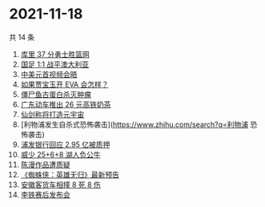 # 2021-11-18

共 14 条

<!-- BEGIN ZHIHUSEARCH -->
<!-- 最后更新时间 Thu Nov 18 2021 07:11:39 GMT+0800 (China Standard Time) -->
1. [库里 37 分勇士胜篮网](https://www.zhihu.com/search?q=勇士)
1. [国足 1:1 战平澳大利亚](https://www.zhihu.com/search?q=中国男足)
1. [中美元首视频会晤](https://www.zhihu.com/search?q=中美视频会晤)
1. [如果贾宝玉开 EVA 会怎样？](https://www.zhihu.com/search?q=贾宝玉)
1. [僵尸鱼古蛋白杀灭肿瘤](https://www.zhihu.com/search?q=僵尸鱼)
1. [广东动车推出 26 元高铁奶茶](https://www.zhihu.com/search?q=高铁奶茶)
1. [仙剑称将打造元宇宙](https://www.zhihu.com/search?q=仙剑奇侠传)
1. [利物浦发生自杀式恐怖袭击](https://www.zhihu.com/search?q=利物浦 恐怖袭击)
1. [浦发银行回应 2.95 亿被质押](https://www.zhihu.com/search?q=浦发银行)
1. [威少 25+6+8 湖人负公牛](https://www.zhihu.com/search?q=湖人)
1. [陈漫作品遭质疑](https://www.zhihu.com/search?q=陈漫)
1. [《蜘蛛侠：英雄无归》最新预告](https://www.zhihu.com/search?q=蜘蛛侠)
1. [安徽客货车相撞 8 死 8 伤](https://www.zhihu.com/search?q=安徽客货车相撞)
1. [李铁赛后发布会](https://www.zhihu.com/search?q=李铁)
<!-- END ZHIHUSEARCH -->
